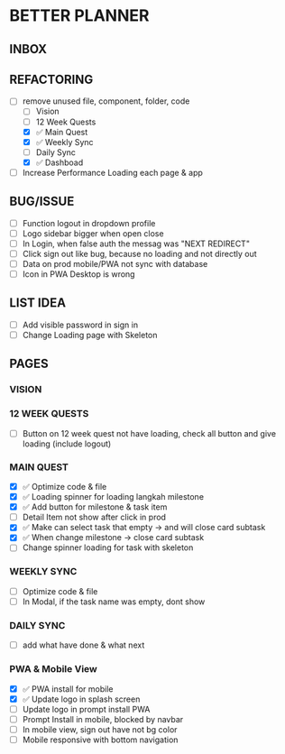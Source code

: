# BETTER PLANNER

## INBOX

## REFACTORING
- [ ] remove unused file, component, folder, code
    - [ ] Vision
    - [ ] 12 Week Quests
    - [x] ✅ Main Quest
    - [x] ✅ Weekly Sync
    - [ ] Daily Sync
    - [x] ✅ Dashboad
- [ ] Increase Performance Loading each page & app

## BUG/ISSUE
- [ ] Function logout in dropdown profile
- [ ] Logo sidebar bigger when open close
- [ ] In Login, when false auth the messag was "NEXT REDIRECT"
- [ ] Click sign out like bug, because no loading and not directly out
- [ ] Data on prod mobile/PWA not sync with database
- [ ] Icon in PWA Desktop is wrong

## LIST IDEA
- [ ] Add visible password in sign in
- [ ] Change Loading page with Skeleton

## PAGES
### VISION
### 12 WEEK QUESTS
- [ ] Button on 12 week quest not have loading, check all button and give loading (include logout)

### MAIN QUEST
- [x] ✅ Optimize code & file
- [x] ✅ Loading spinner for loading langkah milestone
- [x] ✅ Add button for milestone & task item
- [ ] Detail Item not show after click in prod
- [x] ✅ Make can select task that empty -> and will close card subtask
- [x] ✅ When change milestone -> close card subtask
- [ ] Change spinner loading for task with skeleton

### WEEKLY SYNC
- [ ] Optimize code & file
- [ ] In Modal, if the task name was empty, dont show 

### DAILY SYNC
- [ ] add what have done & what next

### PWA & Mobile View
- [x] ✅ PWA install for mobile
- [x] ✅ Update logo in splash screen
- [ ] Update logo in prompt install PWA
- [ ] Prompt Install in mobile, blocked by navbar
- [ ] In mobile view, sign out have not bg color
- [ ] Mobile responsive with bottom navigation